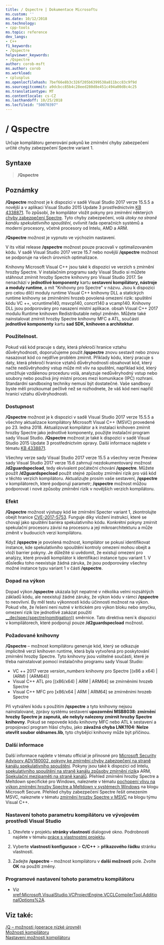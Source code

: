 ```yaml
---
title: / Qspectre | Dokumentace Microsoftu
ms.custom: ''
ms.date: 10/12/2018
ms.technology:
- cpp-tools
ms.topic: reference
dev_langs:
- C++
f1_keywords:
- /Qspectre
helpviewer_keywords:
- /Qspectre
author: corob-msft
ms.author: corob
ms.workload:
- cplusplus
ms.openlocfilehash: 7bef66e8b3c326f205b6399538a811bcc83c9f9d
ms.sourcegitcommit: a9dcbcc85b4c28eed280d8e451c494a00d8c4c25
ms.translationtype: MT
ms.contentlocale: cs-CZ
ms.lasthandoff: 10/25/2018
ms.locfileid: "50070397"
---
```

# <a name="qspectre"></a>/ Qspectre

Určuje kompilátoru generování pokynů ke zmírnění chyby zabezpečení určité chyby zabezpečení Spectre variant 1.

## <a name="syntax"></a>Syntaxe

> **/Qspectre**

## <a name="remarks"></a>Poznámky

**/Qspectre** možnost je k dispozici v sadě Visual Studio 2017 verze 15.5.5 a novější a v aplikaci Visual Studio 2015 Update 3 prostřednictvím [KB 4338871](https://support.microsoft.com/help/4338871/visual-studio-2015-update-3-spectre-variant-1-toolset-qspectre). To způsobí, že kompilátor vložit pokyny pro zmírnění některých [chyby zabezpečení Spectre](https://spectreattack.com/spectre.pdf). Tyto chyby zabezpečení, volá *útoky na straně kanálu spekulativního spouštění*, ovlivnit řada operačních systémů a moderní procesory, včetně procesory od Intelu, AMD a ARM.

**/Qspectre** možnost je vypnuto ve výchozím nastavení.

V its vitial release **/qspectre** možnost pouze pracovali v optimalizovaném kódu. V sadě Visual Studio 2017 verze 15.7 nebo novější **/qspectre** možnost se podporuje na všech úrovních optimalizace.

Knihovny Microsoft Visual C++ jsou také k dispozici ve verzích s zmírnění hrozby Spectre. V instalačním programu sady Visual Studio si můžete stáhnout zmírnit hrozby Spectre knihovny pro Visual Studio 2017. Se nenachází v **jednotlivé komponenty** kartu **sestavení kompilátory, nástroje a moduly runtime**, a mít "Knihovny pro Spectre" v názvu. Jsou k dispozici pro celou dílčí moduly runtime Visual C++ knihovny DLL a statických runtime knihovny se zmírněními hrozeb povolená omezení rizik: spuštění kódu VC ++, vcruntime140, msvcp140, concrt140 a vcamp140. Knihovny DLL jsou podporovány pro nasazení místní aplikace. obsah Visual C++ 2017 modulu Runtime knihoven Redistributable nebyl změněn. Můžete také nainstalovat zmírnit hrozby Spectre knihovny MFC a ATL, součástí **jednotlivé komponenty** kartu **sad SDK, knihoven a architektur**.

### <a name="applicability"></a>Použitelnost.

Pokud váš kód pracuje s daty, která překročí hranice vztahu důvěryhodnosti, doporučujeme použít **/qspectre** znovu sestavit nebo znovu nasazovat kód co nejdříve problém zmírnit. Příklady kódu, který pracuje s daty, která překročí hranice vztahů důvěryhodnosti obsahovat kód, který načte nedůvěryhodný vstup může mít vliv na spuštění, například kód, který umožňuje vzdálenou proceduru volá, analyzuje nedůvěryhodný vstup nebo soubory nebo používá jiný místní proces mezi komunikace (IPC) rozhraní. Standardní sandboxing techniky nemusí být dostatečné. Vaše sandboxy byste měli prozkoumat pečlivě než se rozhodnete, že váš kód není napříč hranicí vztahu důvěryhodnosti.

### <a name="availability"></a>Dostupnost

**/Qspectre** možnost je k dispozici v sadě Visual Studio 2017 verze 15.5.5 a všechny aktualizace kompilátory Microsoft Visual C++ (MSVC) provedené po 23. ledna 2018. Aktualizovat kompilátor a k instalaci knihoven zmírnit hrozby Spectre jako jednotlivé komponenty, použijte instalační program sady Visual Studio. **/Qspectre** možnost je také k dispozici v sadě Visual Studio 2015 Update 3 prostřednictvím opravy. Další informace najdete v tématu [KB 4338871](https://support.microsoft.com/help/4338871).

Všechny verze sady Visual Studio 2017 verze 15.5 a všechny verze Preview sady Visual Studio 2017 verze 15.6 zahrnují nezdokumentovaný možnost **/d2guardspecload**, tedy ekvivalent počáteční chování   **/qspectre**. Můžete použít **/d2guardspecload** použít stejné způsoby zmírnění rizik pro váš kód v těchto verzích kompilátoru. Aktualizujte prosím vaše sestavení, **/qspectre** v kompilátorech, které podporují parametr; **/qspectre** možnost můžou podporovat i nové způsoby zmírnění rizik v novějších verzích kompilátoru.

### <a name="effect"></a>Efekt

**/Qspectre** možnost výstupy kód ke zmírnění Specter variant 1, zkontrolujte obejít hranice [CVE-2017-5753](https://nvd.nist.gov/vuln/detail/CVE-2017-5753). Funguje díky vložení instrukcí, které se chovají jako spuštění bariéra spekulativního kódu. Konkrétní pokyny zmírnit spekulační procesoru závisí na procesoru a její mikroarchitekturu a může změnit v budoucích verzí kompilátoru.

Když **/qspectre** je povolená možnost, kompilátor se pokusí identifikovat instance, kde spekulativního spouštění kontroly omezení mohou obejít a vloží barrier pokyny. Je důležité si uvědomit, že existují omezení pro analýzy, které provádí kompilátor k identifikaci instance typu variant 1. V důsledku toho neexistuje žádná záruka, že jsou podporovány všechny možné instance typu variant 1 v části **/qspectre**.

### <a name="performance-impact"></a>Dopad na výkon

Dopad výkon **/qspectre** ukázala být nepatrné v několika velmi rozsáhlých základů kódu, ale neexistují žádné záruky, že výkon kódu v rámci **/qspectre** to neovlivní. By měl testu výkonnosti kódu účinnosti možnost na výkon. Pokud víte, že řešení není nutné v kritickém pro výkon bloku nebo smyčku, omezení rizik lze jednotlivě zakázat použití [__declspec(spectre(nomitigation))](../../cpp/spectre.md) směrnice. Tato direktiva není k dispozici v kompilátorech, které podporují pouze **/d2guardspecload** možnost.

### <a name="required-libraries"></a>Požadované knihovny

**/Qspectre** – možnost kompilátoru generuje kód, který se odkazuje implicitně verzí knihoven runtime, která byla vytvořená pro poskytování zmírnění hrozby Spectre. Tyto knihovny jsou volitelné součásti, které je třeba nainstalovat pomocí instalačního programu sady Visual Studio:

- VC ++ 2017 verze *version_numbers* knihovny pro Spectre \[(x86 a x64) | (ARM) | (ARM64)]
- Visual C++ ATL pro \[(x86/x64) | ARM | ARM64] se zmírněními hrozeb Spectre
- Visual C++ MFC pro \[x86/x64 | ARM | ARM64] se zmírněními hrozeb Spectre

Při vytváření kódu s použitím **/qspectre** a tyto knihovny nejsou nainstalované, zprávy systému sestavení **upozornění MSB8038: zmírnění hrozby Spectre je zapnutá, ale nebyly nalezeny zmírnit hrozby Spectre knihovny**. Pokud se nepovede kódu knihovny MFC nebo ATL k sestavení a propojovací program hlásí chybu, jako **závažná chyba LNK1104: Nelze otevřít soubor oldnames.lib**, tyto chybějící knihovny může být příčinou.

### <a name="additional-information"></a>Další informace

Další informace najdete v tématu official je přínosné pro [Microsoft Security Advisory ADV180002, pokyny ke zmírnění chyby zabezpečení na straně kanálu spekulativního spouštění](https://portal.msrc.microsoft.com/en-US/security-guidance/advisory/ADV180002). Pokyny jsou také k dispozici od Intelu, [spekulativního spouštění na straně kanálu způsoby zmírnění rizik](https://software.intel.com/sites/default/files/managed/c5/63/336996-Speculative-Execution-Side-Channel-Mitigations.pdf)a ARM, [Spekulační mezipaměti na straně kanálů](https://developer.arm.com/-/media/Files/pdf/Cache_Speculation_Side-channels.pdf). Přehled zmírnění hrozby Spectre a Meltdown specifické pro Windows, naleznete v tématu [pochopení vlivu na výkon zmírnění hrozby Spectre a Meltdown v systémech Windows](https://cloudblogs.microsoft.com/microsoftsecure/2018/01/09/understanding-the-performance-impact-of-spectre-and-meltdown-mitigations-on-windows-systems/) na blogu Microsoft Secure. Přehled chyby zabezpečení Spectre řešit omezením MSVC, naleznete v tématu [zmírnění hrozby Spectre v MSVC](https://blogs.msdn.microsoft.com/vcblog/2018/01/15/spectre-mitigations-in-msvc./) na blogu týmu Visual C++.

### <a name="to-set-this-compiler-option-in-the-visual-studio-development-environment"></a>Nastavení tohoto parametru kompilátoru ve vývojovém prostředí Visual Studio

1. Otevřete v projektu **stránky vlastností** dialogové okno. Podrobnosti najdete v tématu [práce s vlastnostmi projektu](../../ide/working-with-project-properties.md).

1. Vyberte **vlastnosti konfigurace** > **C/C++** > **příkazového řádku** stránku vlastností.

1. Zadejte **/qspectre** – možnost kompilátoru v **další možnosti** pole. Zvolte **OK** na použití změny.

### <a name="to-set-this-compiler-option-programmatically"></a>Programové nastavení tohoto parametru kompilátoru

- Viz <xref:Microsoft.VisualStudio.VCProjectEngine.VCCLCompilerTool.AdditionalOptions%2A>.

## <a name="see-also"></a>Viz také:

[/Q – možnosti (operace nízké úrovně)](../../build/reference/q-options-low-level-operations.md)<br/>
[Možnosti kompilátoru](../../build/reference/compiler-options.md)<br/>
[Nastavení možností kompilátoru](../../build/reference/setting-compiler-options.md)
